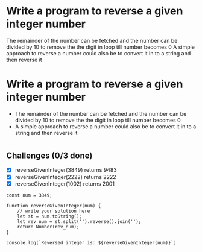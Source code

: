# Write a program to reverse a given integer number
The remainder of the number can be fetched and the number can be divided by 10 to remove the the digit in loop till number becomes 0
A simple approach to reverse a number could also be to convert it in to a string and then reverse it



# Write a program to reverse a given integer number
* The remainder of the number can be fetched and the number can be divided by 10 to remove the the digit in loop till number becomes 0
* A simple approach to reverse a number could also be to convert it in to a string and then reverse it

#
<h2>Challenges (0/3 done)</h2>


 - [X] reverseGivenInteger(3849) returns 9483
 - [X] reverseGivenInteger(2222) returns 2222
 - [X] reverseGivenInteger(1002) returns 2001

```
const num = 3849;

function reverseGivenInteger(num) {
    // write your solution here
    let st = num.toString();
    let rev_num = st.split('').reverse().join('');
    return Number(rev_num);
}

console.log(`Reversed integer is: ${reverseGivenInteger(num)}`)


```

<!--  - <a href="https://developer.mozilla.org/en-US/docs/Web/JavaScript/Reference/Global_Objects/Math/random">Link</a>
  - <a href="https://stackoverflow.com/questions/1527803/generating-random-whole-numbers-in-javascript-in-a-specific-range">Link</a> -->
